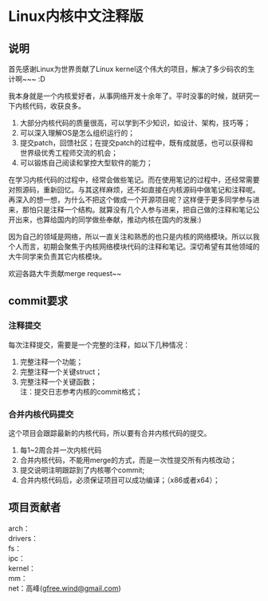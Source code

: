 # Linux内核中文注释版  

## 说明
首先感谢Linux为世界贡献了Linux kernel这个伟大的项目，解决了多少码农的生计啊~~~ :D

我本身就是一个内核爱好者，从事网络开发十余年了。平时没事的时候，就研究一下内核代码，收获良多。  
1. 大部分内核代码的质量很高，可以学到不少知识，如设计、架构，技巧等；  
2. 可以深入理解OS是怎么组织运行的；  
3. 提交patch，回馈社区；在提交patch的过程中，既有成就感，也可以获得和世界级优秀工程师交流的机会；   
4. 可以锻炼自己阅读和掌控大型软件的能力；  

在学习内核代码的过程中，经常会做些笔记。而在使用笔记的过程中，还经常需要对照源码，重新回忆。与其这样麻烦，还不如直接在内核源码中做笔记和注释呢。再深入的想一想，为什么不把这个做成一个开源项目呢？这样便于更多同学参与进来，那怕只是注释一个结构。就算没有几个人参与进来，把自己做的注释和笔记公开出来，也算给国内的同学做些奉献，推动内核在国内的发展:)

因为自己的领域是网络，所以一直关注和熟悉的也只是内核的网络模块。所以以我个人而言，初期会聚焦于内核网络模块代码的注释和笔记。深切希望有其他领域的大牛同学来负责其它内核模块。

欢迎各路大牛贡献merge request~~

## commit要求  

### 注释提交  
每次注释提交，需要是一个完整的注释，如以下几种情况：  
1. 完整注释一个功能；  
2. 完整注释一个关键struct；   
3. 完整注释一个关键函数；  
注：提交日志参考内核的commit格式；  

### 合并内核代码提交  
这个项目会跟踪最新的内核代码，所以要有合并内核代码的提交。  
1. 每1~2周合并一次内核代码  
2. 合并内核代码，不能用merge的方式，而是一次性提交所有内核改动；  
3. 提交说明注明跟踪到了内核哪个commit;   
4. 合并内核代码后，必须保证项目可以成功编译；（x86或者x64）；  


## 项目贡献者  

arch：  
drivers：   
fs：   
ipc：  
kernel：   
mm：   
net：高峰(gfree.wind@gmail.com)


